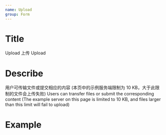 ```yaml
---
name: Upload
group: Form
---
```


# Title

Upload 上传
Upload

# Describe

用户可传输文件或提交相应的内容 (本页中的示例服务端限制为 10 KB，大于此限制的文件会上传失败)
Users can transfer files or submit the corresponding content (The example server on this page is limited to 10 KB, and files larger than this limit will fail to upload)

# Example
